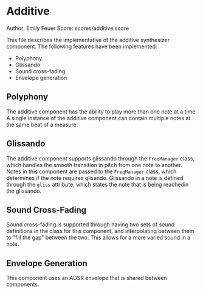 # Additive

Author: Emily Feuer Score: scores/additive.score

This file describes the implementative of the additive synthesizer component. The following features have been implemented:
- Polyphony
- Glissando
- Sound cross-fading
- Envelope generation

## Polyphony
The additive component has the ability to play more than one note at a time. A single instance of the additive component can contain multiple notes at the same beat of a measure.

## Glissando
The additive component supports glissando through the `FreqManager` class, which handles the smooth transition in pitch from one note to another. Notes in this component are passed to the `FreqManager` class, which determines if the note requires glisando. Glissando in a note is defined through the `gliss` attribute, which states the note that is being reachedin the glissando.

## Sound Cross-Fading
Sound cross-fading is supported through having two sets of sound definitions in the class for this component, and interpolating between them to "fill the gap" 
between the two. This allows for a more varied sound in a note.

## Envelope Generation
This component uses an ADSR envelope that is shared between components.
